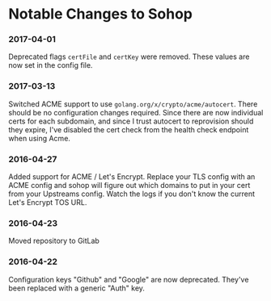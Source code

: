 # Notable Changes to Sohop

### 2017-04-01

Deprecated flags `certFile` and `certKey` were removed.  These values are now
set in the config file.

### 2017-03-13

Switched ACME support to use `golang.org/x/crypto/acme/autocert`.  There should
be no configuration changes required.  Since there are now individual certs for
each subdomain, and since I trust autocert to reprovision should they expire,
I've disabled the cert check from the health check endpoint when using Acme.

### 2016-04-27

Added support for ACME / Let's Encrypt.  Replace your TLS config with an ACME
config and sohop will figure out which domains to put in your cert from your
Upstreams config.  Watch the logs if you don't know the current Let's Encrypt 
TOS URL.

### 2016-04-23

Moved repository to GitLab

### 2016-04-22

Configuration keys "Github" and "Google" are now deprecated.  They've been 
replaced with a generic "Auth" key.
